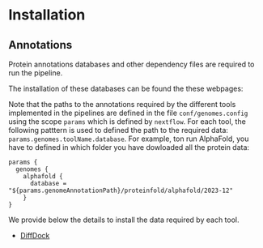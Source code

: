 # Installation

## Annotations

Protein annotations databases and other dependency files are required to run the pipeline.

The installation of these databases can be found the these webpages:

Note that the paths to the annotations required by the different tools implemented in the pipelines are defined in the file `conf/genomes.config` using the scope `params` which is defined by `nextflow`. For each tool, the following patttern is used to defined the path to the required data: `params.genomes.toolName.database`. For example, ton run AlphaFold, you have to defined in which folder you have dowloaded all the protein data:


```
params {
  genomes {
    alphafold {
      database = "${params.genomeAnnotationPath}/proteinfold/alphafold/2023-12"
    }
}
```

We provide below the details to install the data required by each tool.

* [DiffDock](annotations/diffdock.md)
